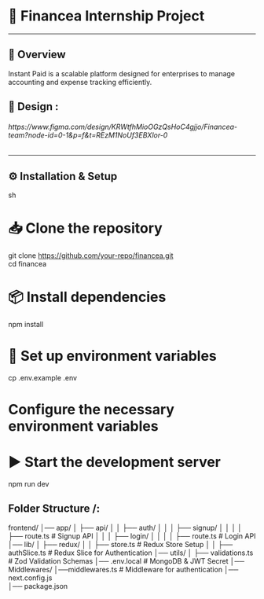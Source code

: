 # 🚀 Financea Internship Project  
<hr/>

## 📌 Overview  
Instant Paid is a scalable platform designed for enterprises to manage accounting and expense tracking efficiently.  


## 🎨 Design :
<h6>https://www.figma.com/design/KRWtfhMioOGzQsHoC4gjjo/Financea-team?node-id=0-1&p=f&t=REzM1NoUf3EBXlor-0</h6>

<hr/>

## ⚙️ Installation & Setup  
sh
# 📥 Clone the repository  
git clone https://github.com/your-repo/financea.git  
cd financea  

# 📦 Install dependencies  
npm install  

# 🔧 Set up environment variables  
cp .env.example .env  
# Configure the necessary environment variables  

# ▶️ Start the development server  
npm run dev  

## Folder Structure /: 
frontend/
│── app/
│   ├── api/
│   │   ├── auth/
│   │   │   ├── signup/
│   │   │   │   ├── route.ts      # Signup API
│   │   │   ├── login/
│   │   │   │   ├── route.ts      # Login API
│── lib/
│   ├── redux/
│   │   ├── store.ts          # Redux Store Setup
│   │   ├── authSlice.ts      # Redux Slice for Authentication
│── utils/
│   ├── validations.ts        # Zod Validation Schemas
│── .env.local                # MongoDB & JWT Secret
│── Middlewares/
    │──middlewares.ts         # Middleware for authentication
│── next.config.js            
│── package.json              


